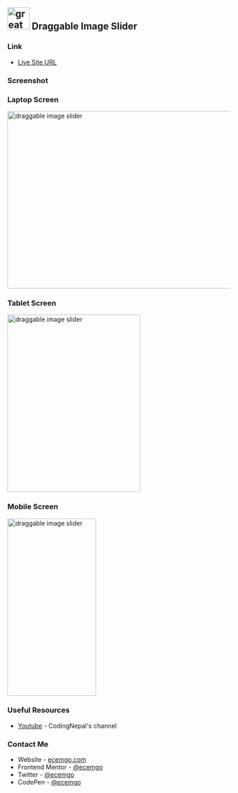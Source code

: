 ## <img src="https://user-images.githubusercontent.com/13468728/233831804-0f5c7ee5-d654-4c13-9c77-a5bd6dc4fe74.jpg" title="great tricks" alt="great tricks" width="50" height="50"/> Draggable Image Slider

### Link

- [Live Site URL](https://ecemgo-draggable-image-slider.netlify.app/)

### Screenshot

<div align="left">
<h3>Laptop Screen</h3>
<img src="https://github.com/ecemgo/frontend-mentor-challenges/assets/13468728/31bda629-84e7-4f82-b38b-7740adc912cd" title="draggable image slider" alt="draggable image slider" width="600" height="400"/>
<h3>Tablet Screen</h3>
<img src="https://github.com/ecemgo/frontend-mentor-challenges/assets/13468728/d740cdc8-dc8a-453e-b7c6-35c216e72c94" title="draggable image slider" alt="draggable image slider" width="300" height="400"/>
<h3>Mobile Screen</h3>
<img src="https://github.com/ecemgo/frontend-mentor-challenges/assets/13468728/354fcc47-679c-4e2e-b144-a2c55f64301d" title="draggable image slider" alt="draggable image slider" width="200" height="400"/>
</div>

### Useful Resources

- [Youtube](https://www.youtube.com/watch?v=7HPsdVQhpRw) - CodingNepal's channel

### Contact Me

- Website - [ecemgo.com](https://www.ecemgo.com/)
- Frontend Mentor - [@ecemgo](https://www.frontendmentor.io/profile/ecemgo)
- Twitter - [@ecemgo](https://twitter.com/ecemgo)
- CodePen - [@ecemgo](https://codepen.io/ecemgo)
